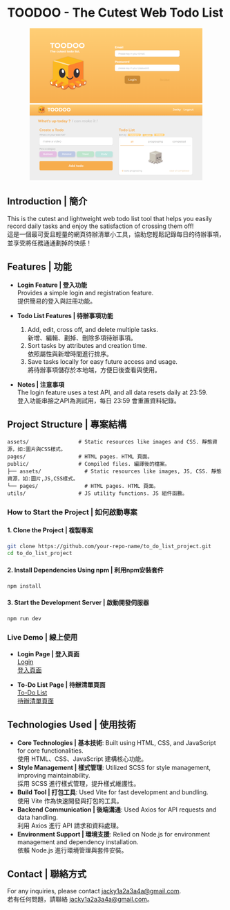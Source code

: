 # TOODOO - The Cutest Web Todo List
<p align="center">
  <img src="https://github.com/jacky1a2a3a4a/TOODOO/blob/main/assets/images/github_cover1.png?raw=true" alt="TOODOO cover1" width="400" />
  <img src="https://github.com/jacky1a2a3a4a/TOODOO/blob/main/assets/images/github_cover2.png?raw=true" alt="TOODOO cover2" width="400" />
</p>

## Introduction | 簡介

This is the cutest and lightweight web todo list tool that helps you easily record daily tasks and enjoy the satisfaction of crossing them off!  
這是一個最可愛且輕量的網頁待辦清單小工具，協助您輕鬆記錄每日的待辦事項，並享受將任務通通劃掉的快感！

## Features | 功能

- **Login Feature | 登入功能**  
  Provides a simple login and registration feature.  
  提供簡易的登入與註冊功能。

- **Todo List Features | 待辦事項功能**
  1. Add, edit, cross off, and delete multiple tasks.  
     新增、編輯、劃掉、刪除多項待辦事項。
  2. Sort tasks by attributes and creation time.  
     依照屬性與新增時間進行排序。
  3. Save tasks locally for easy future access and usage.  
     將待辦事項儲存於本地端，方便日後查看與使用。

- **Notes | 注意事項**  
  The login feature uses a test API, and all data resets daily at 23:59.  
  登入功能串接之API為測試用，每日 23:59 會重置資料紀錄。

## Project Structure | 專案結構

```plaintext
assets/                # Static resources like images and CSS. 靜態資源，如:圖片與CSS樣式。
pages/                 # HTML pages. HTML 頁面。
public/                # Compiled files. 編譯後的檔案。
├── assets/              # Static resources like images, JS, CSS. 靜態資源，如:圖片,JS,CSS樣式。
└── pages/               # HTML pages. HTML 頁面。
utils/                 # JS utility functions. JS 組件函數。
```

### How to Start the Project | 如何啟動專案

#### 1. Clone the Project | 複製專案

```bash
git clone https://github.com/your-repo-name/to_do_list_project.git
cd to_do_list_project
```

#### 2. Install Dependencies Using npm | 利用npm安裝套件

```bash
npm install
```

#### 3. Start the Development Server | 啟動開發伺服器

```bash
npm run dev
```

### Live Demo | 線上使用

- **Login Page | 登入頁面**  
  [Login](https://jacky1a2a3a4a.github.io/TOODOO/pages/Login/login.html)  
  [登入頁面](https://jacky1a2a3a4a.github.io/TOODOO/pages/Login/login.html)

- **To-Do List Page | 待辦清單頁面**  
  [To-Do List](https://jacky1a2a3a4a.github.io/TOODOO/pages/ToDoList/to_do_list.html)  
  [待辦清單頁面](https://jacky1a2a3a4a.github.io/TOODOO/pages/ToDoList/to_do_list.html)



## Technologies Used | 使用技術

- **Core Technologies | 基本技術**: Built using HTML, CSS, and JavaScript for core functionalities.  
  使用 HTML、CSS、JavaScript 建構核心功能。
- **Style Management | 樣式管理**: Utilized SCSS for style management, improving maintainability.  
  採用 SCSS 進行樣式管理，提升樣式維護性。
- **Build Tool | 打包工具**: Used Vite for fast development and bundling.  
  使用 Vite 作為快速開發與打包的工具。
- **Backend Communication | 後端溝通**: Used Axios for API requests and data handling.  
  利用 Axios 進行 API 請求和資料處理。
- **Environment Support | 環境支援**: Relied on Node.js for environment management and dependency installation.  
  依賴 Node.js 進行環境管理與套件安裝。

## Contact | 聯絡方式

For any inquiries, please contact [jacky1a2a3a4a@gmail.com](mailto:jacky1a2a3a4a@example.com).  
若有任何問題，請聯絡 [jacky1a2a3a4a@gmail.com](mailto:jacky1a2a3a4a@example.com)。




